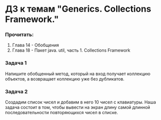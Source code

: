 # ДЗ к темам "Generics. Collections Framework."

### Прочитать: 
1. Глава 14 - Обобщения
2. Глава 18 - Пакет java. util, часть 1. Collections Framework 

### Задача 1
Напишите обобщенный метод, который на вход получает коллекцию объектов, а возвращает коллекцию уже без дубликатов.

### Задача 2
Создадим список чисел и добавим в него 10 чисел с клавиатуры. Наша задача состоит в том, чтобы вывести на экран длину самой длинной последовательности повторяющихся чисел в списке.
